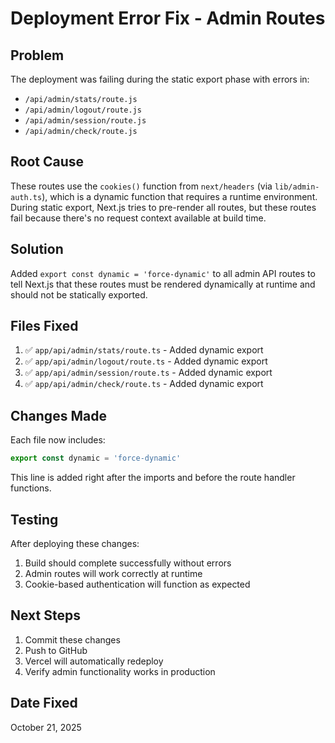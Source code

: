 # Deployment Error Fix - Admin Routes

## Problem
The deployment was failing during the static export phase with errors in:
- `/api/admin/stats/route.js`
- `/api/admin/logout/route.js`
- `/api/admin/session/route.js`
- `/api/admin/check/route.js`

## Root Cause
These routes use the `cookies()` function from `next/headers` (via `lib/admin-auth.ts`), which is a dynamic function that requires a runtime environment. During static export, Next.js tries to pre-render all routes, but these routes fail because there's no request context available at build time.

## Solution
Added `export const dynamic = 'force-dynamic'` to all admin API routes to tell Next.js that these routes must be rendered dynamically at runtime and should not be statically exported.

## Files Fixed
1. ✅ `app/api/admin/stats/route.ts` - Added dynamic export
2. ✅ `app/api/admin/logout/route.ts` - Added dynamic export
3. ✅ `app/api/admin/session/route.ts` - Added dynamic export
4. ✅ `app/api/admin/check/route.ts` - Added dynamic export

## Changes Made
Each file now includes:
```typescript
export const dynamic = 'force-dynamic'
```

This line is added right after the imports and before the route handler functions.

## Testing
After deploying these changes:
1. Build should complete successfully without errors
2. Admin routes will work correctly at runtime
3. Cookie-based authentication will function as expected

## Next Steps
1. Commit these changes
2. Push to GitHub
3. Vercel will automatically redeploy
4. Verify admin functionality works in production

## Date Fixed
October 21, 2025
